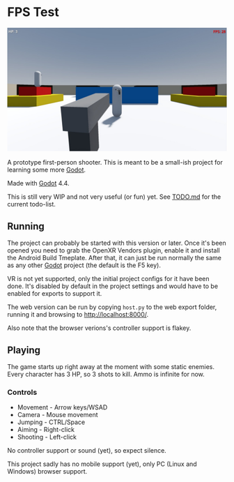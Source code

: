 # FPS Test

![Screenshot](screenshot.jpg)

A prototype first-person shooter. This is meant to be a small-ish project for learning some more [Godot](https://godotengine.org).

Made with [Godot](https://godotengine.org) 4.4.

This is still very WIP and not very useful (or fun) yet. See [TODO.md](TODO.md) for the current todo-list.

## Running

The project can probably be started with this version or later. Once it's been opened you need to grab the OpenXR Vendors plugin, enable it and install the Android Build Tmeplate. After that, it can just be run normally the same as any other [Godot](https://godotengine.org) project (the default is the F5 key).

VR is not yet supported, only the initial project configs for it have been done. It's disabled by default in the project settings and would have to be enabled for exports to support it.

The web version can be run by copying `host.py` to the web export folder, running it and browsing to [http://localhost:8000/](http://localhost:8000/).

Also note that the browser verions's controller support is flakey.

## Playing

The game starts up right away at the moment with some static enemies. Every character has 3 HP, so 3 shots to kill. Ammo is infinite for now.

### Controls

* Movement - Arrow keys/WSAD
* Camera - Mouse movement
* Jumping - CTRL/Space
* Aiming - Right-click
* Shooting - Left-click

No controller support or sound (yet), so expect silence.

This project sadly has no mobile support (yet), only PC (Linux and Windows) browser support.
